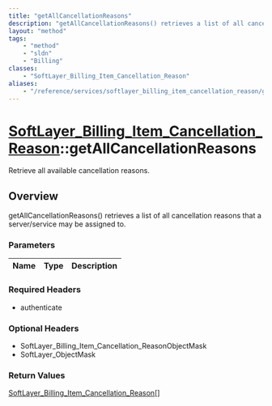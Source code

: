 ```yaml
---
title: "getAllCancellationReasons"
description: "getAllCancellationReasons() retrieves a list of all cancellation reasons that a server/service may be assigned to."
layout: "method"
tags:
    - "method"
    - "sldn"
    - "Billing"
classes:
    - "SoftLayer_Billing_Item_Cancellation_Reason"
aliases:
    - "/reference/services/softlayer_billing_item_cancellation_reason/getAllCancellationReasons"
---
```

# [SoftLayer_Billing_Item_Cancellation_Reason](/reference/services/SoftLayer_Billing_Item_Cancellation_Reason)::getAllCancellationReasons

Retrieve all available cancellation reasons. 


## Overview 
getAllCancellationReasons() retrieves a list of all cancellation reasons that a server/service may be assigned to. 

### Parameters 
|Name | Type | Description |
| --- | --- | --- |


### Required Headers
* authenticate

### Optional Headers
* SoftLayer_Billing_Item_Cancellation_ReasonObjectMask
* SoftLayer_ObjectMask

### Return Values
<a href='/reference/datatypes/SoftLayer_Billing_Item_Cancellation_Reason'>SoftLayer_Billing_Item_Cancellation_Reason[] </a>

